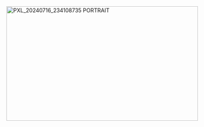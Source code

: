 <img src="https://github.com/user-attachments/assets/d096b217-37fd-4603-8ca6-4da5d9638137" alt="PXL_20240716_234108735 PORTRAIT" width="500" height="300">
